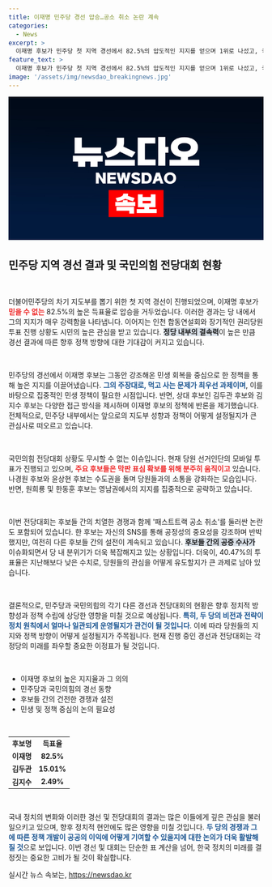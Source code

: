 ```yaml
---
title: 이재명 민주당 경선 압승…공소 취소 논란 계속
categories:
  - News
excerpt: >
  이재명 후보가 민주당 첫 지역 경선에서 82.5%의 압도적인 지지를 얻으며 1위로 나섰고, 국민의힘 후보들 간의 치열한 설전이 계속되고 있습니다. 정치판의 긴장감 속 핵심 쟁점들을 살펴보세요!
feature_text: >
  이재명 후보가 민주당 첫 지역 경선에서 82.5%의 압도적인 지지를 얻으며 1위로 나섰고, 국민의힘 후보들 간의 치열한 설전이 계속되고 있습니다. 정치판의 긴장감 속 핵심 쟁점들을 살펴보세요!
image: '/assets/img/newsdao_breakingnews.jpg'
---
```


<p><img src="/assets/img/newsdao_breakingnews.jpg" alt="pcversion 속보" /></p>

<h2 data-ke-size="size26">민주당 지역 경선 결과 및 국민의힘 전당대회 현황</h2>

<p data-ke-size="size16">&nbsp;</p>

<p>더불어민주당의 차기 지도부를 뽑기 위한 첫 지역 경선이 진행되었으며, 이재명 후보가 <b><span style="color: #ee2323;">믿을 수 없는</span></b> 82.5%의 높은 득표율로 압승을 거두었습니다. 이러한 경과는 당 내에서 그의 지지가 매우 강력함을 나타냅니다. 이어지는 인천 합동연설회와 장기적인 권리당원 투표 진행 상황도 시민의 높은 관심을 받고 있습니다. <b><span style="background-color: #21538527;">정당 내부의 결속력</span></b>이 높은 만큼 경선 결과에 따른 향후 정책 방향에 대한 기대감이 커지고 있습니다.</p>

<p data-ke-size="size16">&nbsp;</p>

<p>민주당의 경선에서 이재명 후보는 그동안 강조해온 민생 회복을 중심으로 한 정책을 통해 높은 지지를 이끌어냈습니다. <b><span style="color: #1a5490;">그의 주장대로, 먹고 사는 문제가 최우선 과제이며</span></b>, 이를 바탕으로 집중적인 민생 정책이 필요한 시점입니다. 반면, 상대 후보인 김두관 후보와 김지수 후보는 다양한 접근 방식을 제시하며 이재명 후보의 정책에 반론을 제기했습니다. 전체적으로, 민주당 내부에서는 앞으로의 지도부 성향과 정책이 어떻게 설정될지가 큰 관심사로 떠오르고 있습니다.</p>

<p data-ke-size="size16">&nbsp;</p>

<p>국민의힘 전당대회 상황도 무시할 수 없는 이슈입니다. 현재 당원 선거인단의 모바일 투표가 진행되고 있으며, <b><span style="color: #ee2323;">주요 후보들은 막판 표심 확보를 위해 분주히 움직이고</span></b> 있습니다. 나경원 후보와 윤상현 후보는 수도권을 돌며 당원들과의 소통을 강화하는 모습입니다. 반면, 원희룡 및 한동훈 후보는 영남권에서의 지지를 집중적으로 공략하고 있습니다.</p>

<p data-ke-size="size16">&nbsp;</p>

<p>이번 전당대회는 후보들 간의 치열한 경쟁과 함께 '패스트트랙 공소 취소'를 둘러싼 논란도 포함되어 있습니다. 한 후보는 자신의 SNS를 통해 공정성의 중요성을 강조하며 반박했지만, 여전히 다른 후보들 간의 설전이 계속되고 있습니다. <b><span style="background-color: #21538527;">후보들 간의 공증 수사가</span></b> 이슈화되면서 당 내 분위기가 더욱 복잡해지고 있는 상황입니다. 더욱이, 40.47%의 투표율은 지난해보다 낮은 수치로, 당원들의 관심을 어떻게 유도할지가 큰 과제로 남아 있습니다.</p>

<p data-ke-size="size16">&nbsp;</p>

<p>결론적으로, 민주당과 국민의힘의 각기 다른 경선과 전당대회의 현황은 향후 정치적 방향성과 정책 수립에 상당한 영향을 미칠 것으로 예상됩니다. <b><span style="color: #1a5490;">특히, 두 당의 비전과 전략이 정치 원칙에서 얼마나 일관되게 운영될지가 관건이 될 것입니다</span></b>. 이에 따라 당원들의 지지와 정책 방향이 어떻게 설정될지가 주목됩니다. 현재 진행 중인 경선과 전당대회는 각 정당의 미래를 좌우할 중요한 이정표가 될 것입니다.</p>

<p data-ke-size="size16">&nbsp;</p>

<ul>
    <li>이재명 후보의 높은 지지율과 그 의의</li>
    <li>민주당과 국민의힘의 경선 동향</li>
    <li>후보들 간의 건전한 경쟁과 설전</li>
    <li>민생 및 정책 중심의 논의 필요성</li>
</ul>

<p data-ke-size="size16">&nbsp;</p>

<table>
    <tr>
        <td style="text-align: center; height: 17px;"><b>후보명</b></td>
        <td style="text-align: center; height: 17px;"><b>득표율</b></td>
    </tr>
    <tr>
        <td style="text-align: center; height: 17px;"><b>이재명</b></td>
        <td style="text-align: center; height: 17px;"><b>82.5%</b></td>
    </tr>
    <tr>
        <td style="text-align: center; height: 17px;"><b>김두관</b></td>
        <td style="text-align: center; height: 17px;"><b>15.01%</b></td>
    </tr>
    <tr>
        <td style="text-align: center; height: 17px;"><b>김지수</b></td>
        <td style="text-align: center; height: 17px;"><b>2.49%</b></td>
    </tr>
</table>

<p data-ke-size="size16">&nbsp;</p>

<p>국내 정치의 변화와 이러한 경선 및 전당대회의 결과는 많은 이들에게 깊은 관심을 불러일으키고 있으며, 향후 정치적 현안에도 많은 영향을 미칠 것입니다. <b><span style="color: #1a5490;">두 당의 경쟁과 그에 따른 정책 개발이 공공의 이익에 어떻게 기여할 수 있을지에 대한 논의가 더욱 활발해질 것</span></b>으로 보입니다. 이번 경선 및 대회는 단순한 표 계산을 넘어, 한국 정치의 미래를 결정짓는 중요한 고비가 될 것이 확실합니다.</p>
실시간 뉴스 속보는, <a href="https://newsdao.kr" rel="dofollow">https://newsdao.kr</a>


